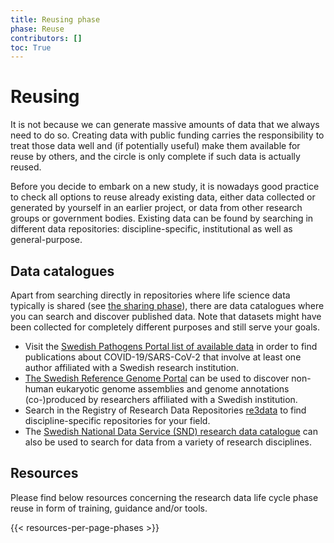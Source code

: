 ```yaml
---
title: Reusing phase
phase: Reuse
contributors: []
toc: True
---
```


# Reusing
It is not because we can generate massive amounts of data that we always need to do so. Creating data with public funding carries the responsibility to treat those data well and (if potentially useful) make them available for reuse by others, and the circle is only complete if such data is actually reused.

Before you decide to embark on a new study, it is nowadays good practice to check all options to reuse already existing data, either data collected or generated by yourself in an earlier project, or data from other research groups or government bodies. Existing data can be found by searching in different data repositories: discipline-specific, institutional as well as general-purpose. 

## Data catalogues
Apart from searching directly in repositories where life science data typically is shared (see [the sharing phase](/data-life-cycle/share/#recommended-discipline-specific-repositories)), there are data catalogues where you can search and discover published data. Note that datasets might have been collected for completely different purposes and still serve your goals.

* Visit the [Swedish Pathogens Portal list of available data](https://pathogens.se/datasets/all/) in order to find publications about COVID-19/SARS-CoV-2 that involve at least one author affiliated with a Swedish research institution.
* [The Swedish Reference Genome Portal](https://genomes.scilifelab.se) can be used to discover non-human eukaryotic genome assemblies and genome annotations (co-)produced by researchers affiliated with a Swedish institution. 
* Search in the Registry of Research Data Repositories [re3data](https://www.re3data.org) to find discipline-specific repositories for your field. 
* The [Swedish National Data Service (SND) research data catalogue](https://snd.gu.se/en/catalogue) can also be used to search for data from a variety of research disciplines. 

## Resources
Please find below resources concerning the research data life cycle phase reuse in form of training, guidance and/or tools.

{{< resources-per-page-phases >}}
